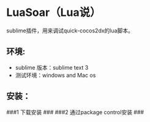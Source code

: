 # LuaSoar（Lua说）

sublime插件，用来调试quick-cocos2dx的lua脚本。

## 环境: ##
* sublime 版本：sublime text 3
* 测试环境：windows and Mac os

## 安装： ##

###1 下载安装 ###
###2 通过package control安装 ###
	

